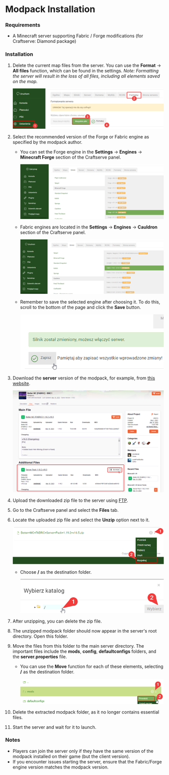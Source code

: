 # Modpack Installation

### Requirements

* A Minecraft server supporting Fabric / Forge modifications (for Craftserve: Diamond package)

### Installation

1. Delete the current map files from the server. You can use the **Format** -> **All files** function, which can be found in the settings.
   *Note: Formatting the server will result in the loss of all files, including all elements saved on the map.*

    ![image](img/bettermc/format.png)
2. Select the recommended version of the Forge or Fabric engine as specified by the modpack author.
   - You can set the Forge engine in the **Settings** -> **Engines** -> **Minecraft Forge** section of the Craftserve panel.
     
     ![image](img/modpack/select_engine_forge.png)
   - Fabric engines are located in the **Settings** -> **Engines** -> **Cauldron** section of the Craftserve panel.
     
     ![image](img/bettermc/select_engine.png)
   - Remember to save the selected engine after choosing it. To do this, scroll to the bottom of the page and click the **Save** button.
     
     ![image](img/bettermc/save_engine.png)
3. Download the **server** version of the modpack, for example, from [this website](https://www.curseforge.com/minecraft/modpacks).

    ![image](img/bettermc/download_serverpack.png)
4. Upload the downloaded zip file to the server using [FTP](ftp.md).
5. Go to the Craftserve panel and select the **Files** tab.
6. Locate the uploaded zip file and select the **Unzip** option next to it.

    ![image](img/bettermc/unzip.png)
    - Choose **/** as the destination folder.
      
      ![image](img/bettermc/operation_destination.png)
7. After unzipping, you can delete the zip file.
8. The unzipped modpack folder should now appear in the server's root directory. Open this folder.
9. Move the files from this folder to the main server directory. The important files include the **mods**, **config**, **defaultconfigs** folders, and the **server.properties** file.
    - You can use the **Move** function for each of these elements, selecting **/** as the destination folder.
      
      ![image](img/bettermc/move.png)
10. Delete the extracted modpack folder, as it no longer contains essential files.
11. Start the server and wait for it to launch.

### Notes
- Players can join the server only if they have the same version of the modpack installed on their game (but the client version).
- If you encounter issues starting the server, ensure that the Fabric/Forge engine version matches the modpack version.